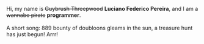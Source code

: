 Hi, my name is ~~Guybrush Threepwood~~ **Luciano Federico Pereira**, and I am a ~~wannabe pirate~~ **programmer**.<br><br>A short song: 889 bounty of doubloons gleams in the sun, a treasure hunt has just begun! Arrr!
